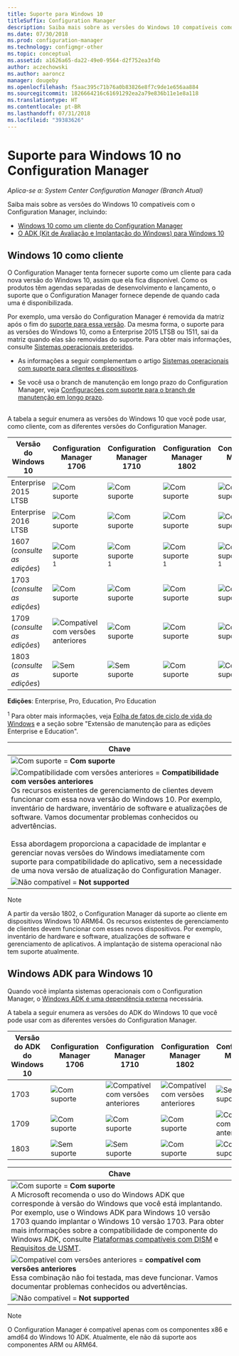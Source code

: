 ```yaml
---
title: Suporte para Windows 10
titleSuffix: Configuration Manager
description: Saiba mais sobre as versões do Windows 10 compatíveis como clientes ou para implantação de sistema operacional com o System Center Configuration Manager
ms.date: 07/30/2018
ms.prod: configuration-manager
ms.technology: configmgr-other
ms.topic: conceptual
ms.assetid: a1626a65-da22-49e0-9564-d2f752ea3f4b
author: aczechowski
ms.author: aaroncz
manager: dougeby
ms.openlocfilehash: f5aac395c71b76a0b83826e8f7c9de1e656aa884
ms.sourcegitcommit: 1826664216c61691292ea2a79e836b11e1e8a118
ms.translationtype: HT
ms.contentlocale: pt-BR
ms.lasthandoff: 07/31/2018
ms.locfileid: "39383626"
---
```

# <a name="support-for-windows-10-in-configuration-manager"></a>Suporte para Windows 10 no Configuration Manager  

*Aplica-se a: System Center Configuration Manager (Branch Atual)*


Saiba mais sobre as versões do Windows 10 compatíveis com o Configuration Manager, incluindo:
 -  [Windows 10 como um cliente do Configuration Manager](#windows-10-as-a-client)
 -  [O ADK (Kit de Avaliação e Implantação do Windows) para Windows 10](#windows-10-adk)



## <a name="windows-10-as-a-client"></a>Windows 10 como cliente
O Configuration Manager tenta fornecer suporte como um cliente para cada nova versão do Windows 10, assim que ela fica disponível. Como os produtos têm agendas separadas de desenvolvimento e lançamento, o suporte que o Configuration Manager fornece depende de quando cada uma é disponibilizada.

Por exemplo, uma versão do Configuration Manager é removida da matriz após o fim do [suporte para essa versão](/sccm/core/servers/manage/current-branch-versions-supported). Da mesma forma, o suporte para as versões do Windows 10, como a Enterprise 2015 LTSB ou 1511, sai da matriz quando elas são removidas do suporte. Para obter mais informações, consulte [Sistemas operacionais preteridos](/sccm/core/plan-design/changes/deprecated/removed-and-deprecated-client#deprecated-client-operating-systems).

-   As informações a seguir complementam o artigo [Sistemas operacionais com suporte para clientes e dispositivos](/sccm/core/plan-design/configs/supported-operating-systems-for-clients-and-devices).  

-   Se você usa o branch de manutenção em longo prazo do Configuration Manager, veja [Configurações com suporte para o branch de manutenção em longo prazo](/sccm/core/understand/supported-configurations-for-ltsb).  

<br/>
A tabela a seguir enumera as versões do Windows 10 que você pode usar, como cliente, com as diferentes versões do Configuration Manager.

| Versão do Windows 10 | Configuration Manager 1706 | Configuration Manager 1710 | Configuration Manager 1802 | Configuration Manager 1806 |
|---------------------|-----|-----|-----|-----|
| Enterprise 2015 LTSB            <!--10/14/2025-->   | ![Com suporte](media/green_check.png) | ![Com suporte](media/green_check.png) | ![Com suporte](media/green_check.png) | ![Com suporte](media/green_check.png) |
| Enterprise 2016 LTSB            <!--10/13/2026-->   | ![Com suporte](media/green_check.png) | ![Com suporte](media/green_check.png) | ![Com suporte](media/green_check.png) | ![Com suporte](media/green_check.png) |
| 1607   <br />(*consulte as edições*)   <!--04+6/10/2018-->   | ![Com suporte](media/green_check.png) <sup>1</sup> | ![Com suporte](media/green_check.png) <sup>1</sup> | ![Com suporte](media/green_check.png) <sup>1</sup> | ![Com suporte](media/green_check.png) <sup>1</sup> |
| 1703   <br />(*consulte as edições*)   <!--10+6/09/2018-->   | ![Com suporte](media/green_check.png) | ![Com suporte](media/green_check.png) | ![Com suporte](media/green_check.png) | ![Com suporte](media/green_check.png) |
| 1709   <br />(*consulte as edições*)   <!--04+6/09/2019-->   | ![Compatível com versões anteriores](media/blue_compat.png) | ![Com suporte](media/green_check.png) | ![Com suporte](media/green_check.png) | ![Com suporte](media/green_check.png) |
| 1803   <br />(*consulte as edições*)   <!--11/12/2019-->   | ![Sem suporte](media/Red_X.png) | ![Sem suporte](media/Red_X.png) | ![Com suporte](media/green_check.png) | ![Com suporte](media/green_check.png) |

<!-- lifecycle reference: https://support.microsoft.com/help/13853/windows-lifecycle-fact-sheet -->

**Edições**: Enterprise, Pro, Education, Pro Education   

<sup>1</sup> Para obter mais informações, veja [Folha de fatos de ciclo de vida do Windows](https://support.microsoft.com/help/13853/windows-lifecycle-fact-sheet) e a seção sobre "Extensão de manutenção para as edições Enterprise e Education".

| Chave |
|--|
| ![Com suporte](media/green_check.png) = **Com suporte**  |
| ![Compatibilidade com versões anteriores](media/blue_compat.png)  = **Compatibilidade com versões anteriores** <br/> Os recursos existentes de gerenciamento de clientes devem funcionar com essa nova versão do Windows 10. Por exemplo, inventário de hardware, inventário de software e atualizações de software. Vamos documentar problemas conhecidos ou advertências. <br><br>Essa abordagem proporciona a capacidade de implantar e gerenciar novas versões do Windows imediatamente com suporte para compatibilidade do aplicativo, sem a necessidade de uma nova versão de atualização do Configuration Manager. |
| ![Não compatível](media/Red_X.png) = **Not supported** |

 > [!NOTE]  
 > A partir da versão 1802, o Configuration Manager dá suporte ao cliente em dispositivos Windows 10 ARM64. Os recursos existentes de gerenciamento de clientes devem funcionar com esses novos dispositivos. Por exemplo, inventário de hardware e software, atualizações de software e gerenciamento de aplicativos. A implantação de sistema operacional não tem suporte atualmente. <!-- 1353704 --> 



## <a name="windows-10-adk"></a>Windows ADK para Windows 10
Quando você implanta sistemas operacionais com o Configuration Manager, o [Windows ADK é uma dependência externa](/sccm/osd/plan-design/infrastructure-requirements-for-operating-system-deployment) necessária.

A tabela a seguir enumera as versões do ADK do Windows 10 que você pode usar com as diferentes versões do Configuration Manager.

| Versão do ADK do Windows 10  | Configuration Manager 1706 | Configuration Manager 1710 | Configuration Manager 1802 | Configuration Manager 1806 |
|--------------------|-----|-----|-----|-----|
| 1703  | ![Com suporte](media/green_check.png) | ![Compatível com versões anteriores](media/blue_compat.png) | ![Compatível com versões anteriores](media/blue_compat.png) | ![Sem suporte](media/Red_X.png)   |
| 1709  | ![Com suporte](media/green_check.png) | ![Com suporte](media/green_check.png) | ![Com suporte](media/green_check.png) | ![Compatível com versões anteriores](media/blue_compat.png) |
| 1803  | ![Sem suporte](media/Red_X.png)   | ![Sem suporte](media/Red_X.png) | ![Com suporte](media/green_check.png) | ![Com suporte](media/green_check.png) |

|Chave|
|--|
| ![Com suporte](media/green_check.png) = **Com suporte** <br/> A Microsoft recomenda o uso do Windows ADK que corresponde à versão do Windows que você está implantando. Por exemplo, use o Windows ADK para Windows 10 versão 1703 quando implantar o Windows 10 versão 1703. Para obter mais informações sobre a compatibilidade de componente do Windows ADK, consulte [Plataformas compatíveis com DISM](https://docs.microsoft.com/windows-hardware/manufacture/desktop/dism-supported-platforms) e [Requisitos de USMT](https://docs.microsoft.com/windows/deployment/usmt/usmt-requirements#bkmk-1). |
| ![Compatível com versões anteriores](media/blue_compat.png)  = **compatível com versões anteriores** <br/> Essa combinação não foi testada, mas deve funcionar. Vamos documentar problemas conhecidos ou advertências. |
| ![Não compatível](media/Red_X.png) = **Not supported** |

 > [!Note]  
 > O Configuration Manager é compatível apenas com os componentes x86 e amd64 do Windows 10 ADK. Atualmente, ele não dá suporte aos componentes ARM ou ARM64. 
